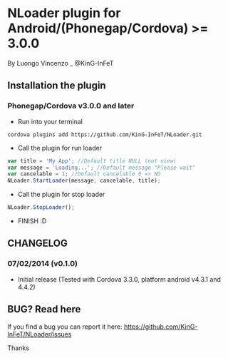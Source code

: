 # NLoader plugin for Android/(Phonegap/Cordova) >= 3.0.0
By Luongo Vincenzo _ @KinG-InFeT


## Installation the plugin

### Phonegap/Cordova v3.0.0 and later


* Run into your terminal

```text
cordova plugins add https://github.com/KinG-InFeT/NLoader.git
```

* Call the plugin for run loader

```javascript
var title = 'My App'; //Default title NULL (not view)
var message = 'Loading...'; //Default message "Please wait"
var cancelable = 1; //Default cancelable 0 => NO
NLoader.StartLoader(message, cancelable, title);
```

* Call the plugin for stop loader

```javascript
NLoader.StopLoader();
```

* FINISH :D



## CHANGELOG

### 07/02/2014 (v0.1.0)
* Initial release (Tested with Cordova 3.3.0, platform android v4.3.1 and 4.4.2)



## BUG? Read here

If you find a bug you can report it here: https://github.com/KinG-InFeT/NLoader/issues


Thanks